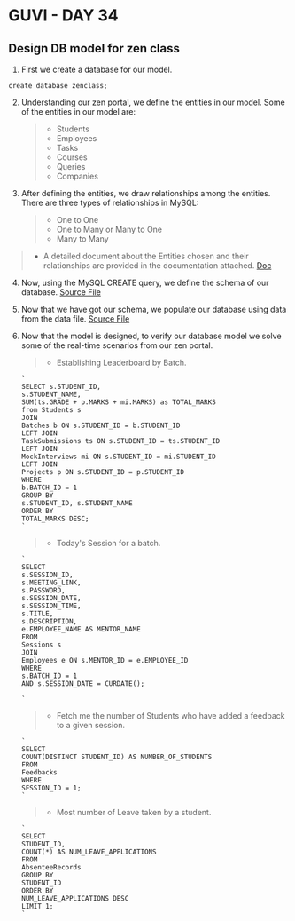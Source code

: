 # GUVI - DAY 34

## Design DB model for zen class

1. First we create a database for our model.

```
create database zenclass;

```

2.  Understanding our zen portal, we define the entities in our model. Some of the entities in our model are:

    > - Students
    > - Employees
    > - Tasks
    > - Courses
    > - Queries
    > - Companies

3.  After defining the entities, we draw relationships among the entities. There are three types of relationships in MySQL:

    > - One to One
    > - One to Many or Many to One
    > - Many to Many

> - A detailed document about the Entities chosen and their relationships are provided in the documentation attached. [Doc]()

4.  Now, using the MySQL CREATE query, we define the schema of our database. [Source File](./Schema.sql)

5.  Now that we have got our schema, we populate our database using data from the data file. [Source File](./Data.sql.pdf)

6.  Now that the model is designed, to verify our database model we solve some of the real-time scenarios from our zen portal.

    > - Establishing Leaderboard by Batch.

        `
        SELECT s.STUDENT_ID,
        s.STUDENT_NAME,
        SUM(ts.GRADE + p.MARKS + mi.MARKS) as TOTAL_MARKS
        from Students s
        JOIN
        Batches b ON s.STUDENT_ID = b.STUDENT_ID
        LEFT JOIN
        TaskSubmissions ts ON s.STUDENT_ID = ts.STUDENT_ID
        LEFT JOIN
        MockInterviews mi ON s.STUDENT_ID = mi.STUDENT_ID
        LEFT JOIN
        Projects p ON s.STUDENT_ID = p.STUDENT_ID
        WHERE
        b.BATCH_ID = 1
        GROUP BY
        s.STUDENT_ID, s.STUDENT_NAME
        ORDER BY
        TOTAL_MARKS DESC;
        `

    > - Today's Session for a batch.

        `
        SELECT
        s.SESSION_ID,
        s.MEETING_LINK,
        s.PASSWORD,
        s.SESSION_DATE,
        s.SESSION_TIME,
        s.TITLE,
        s.DESCRIPTION,
        e.EMPLOYEE_NAME AS MENTOR_NAME
        FROM
        Sessions s
        JOIN
        Employees e ON s.MENTOR_ID = e.EMPLOYEE_ID
        WHERE
        s.BATCH_ID = 1
        AND s.SESSION_DATE = CURDATE();

        `

    > - Fetch me the number of Students who have added a feedback to a given session.

        `
        SELECT
        COUNT(DISTINCT STUDENT_ID) AS NUMBER_OF_STUDENTS
        FROM
        Feedbacks
        WHERE
        SESSION_ID = 1;
        `

    > - Most number of Leave taken by a student.

        `
        SELECT
        STUDENT_ID,
        COUNT(*) AS NUM_LEAVE_APPLICATIONS
        FROM
        AbsenteeRecords
        GROUP BY
        STUDENT_ID
        ORDER BY
        NUM_LEAVE_APPLICATIONS DESC
        LIMIT 1;
        `
